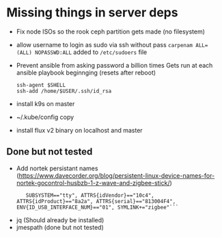 # Missing things in server deps

- Fix node ISOs so the rook ceph partition gets made (no filesystem)

- allow username to login as sudo via ssh without pass
  `carpenam ALL=(ALL) NOPASSWD:ALL` added to `/etc/sudoers` file
- Prevent ansible from asking password a billion times
  Gets run at each ansible playbook beginnging (resets after reboot)
  ```
  ssh-agent $SHELL
  ssh-add /home/$USER/.ssh/id_rsa
  ```

- install k9s on master
- ~/.kube/config copy
- install flux v2 binary on localhost and master


## Done but not tested

- Add nortek persistant names  (https://www.davecorder.org/blog/persistent-linux-device-names-for-nortek-gocontrol-husbzb-1-z-wave-and-zigbee-stick/)
  ```SUBSYSTEM=="tty", ATTRS{idVendor}=="10c4", ATTRS{idProduct}=="8a2a", ATTRS{serial}=="813004F4", ENV{ID_USB_INTERFACE_NUM}=="00", SYMLINK+="zwave"
     SUBSYSTEM=="tty", ATTRS{idVendor}=="10c4", ATTRS{idProduct}=="8a2a", ATTRS{serial}=="813004F4", ENV{ID_USB_INTERFACE_NUM}=="01", SYMLINK+="zigbee"```

- jq (Should already be installed)
- jmespath (done but not tested)